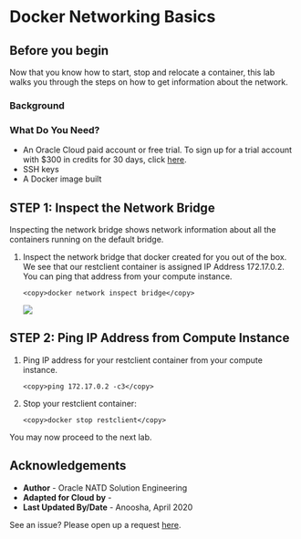 # Docker Networking Basics
## Before you begin

Now that you know how to start, stop and relocate a container, this lab walks you through the steps on how to get information about the network.

### Background



### What Do You Need?

* An Oracle Cloud paid account or free trial. To sign up for a trial account with $300 in credits for 30 days, click [here](http://oracle.com/cloud/free).
* SSH keys
* A Docker image built

## **STEP 1**: Inspect the Network Bridge

Inspecting the network bridge shows network information about all the containers running on the default bridge.

1.  Inspect the network bridge that docker created for you out of the box. We see that our restclient container is assigned IP Address 172.17.0.2. You can ping that address from your compute instance.

    ````
    <copy>docker network inspect bridge</copy>
    ````

    ![](images/network.png)

## **STEP 2**: Ping IP Address from Compute Instance

1.  Ping IP address for your restclient container from your compute instance.

    ````
    <copy>ping 172.17.0.2 -c3</copy>
    ````

2.  Stop your restclient container:

    ````
    <copy>docker stop restclient</copy>
    ````  

You may now proceed to the next lab.

## Acknowledgements
* **Author** - Oracle NATD Solution Engineering
* **Adapted for Cloud by** -  
* **Last Updated By/Date** - Anoosha, April 2020

See an issue?  Please open up a request [here](https://github.com/oracle/learning-library/issues).
